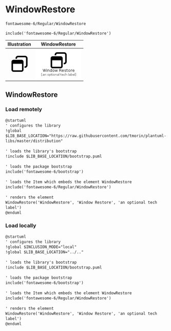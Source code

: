 # WindowRestore


```text
fontawesome-6/Regular/WindowRestore
```

```text
include('fontawesome-6/Regular/WindowRestore')
```



| Illustration | WindowRestore |
| :---: | :---: |
| ![illustration for Illustration](../../fontawesome-6/Regular/WindowRestore.png) | ![illustration for WindowRestore](../../fontawesome-6/Regular/WindowRestore.Local.png) |




## WindowRestore

### Load remotely
```plantuml
@startuml
' configures the library
!global $LIB_BASE_LOCATION="https://raw.githubusercontent.com/tmorin/plantuml-libs/master/distribution"

' loads the library's bootstrap
!include $LIB_BASE_LOCATION/bootstrap.puml

' loads the package bootstrap
include('fontawesome-6/bootstrap')

' loads the Item which embeds the element WindowRestore
include('fontawesome-6/Regular/WindowRestore')

' renders the element
WindowRestore('WindowRestore', 'Window Restore', 'an optional tech label')
@enduml
```

### Load locally
```plantuml
@startuml
' configures the library
!global $INCLUSION_MODE="local"
!global $LIB_BASE_LOCATION="../.."

' loads the library's bootstrap
!include $LIB_BASE_LOCATION/bootstrap.puml

' loads the package bootstrap
include('fontawesome-6/bootstrap')

' loads the Item which embeds the element WindowRestore
include('fontawesome-6/Regular/WindowRestore')

' renders the element
WindowRestore('WindowRestore', 'Window Restore', 'an optional tech label')
@enduml
```


